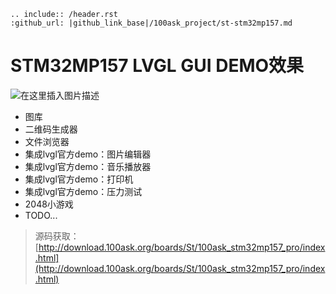 ```eval_rst
.. include:: /header.rst 
:github_url: |github_link_base|/100ask_project/st-stm32mp157.md
```


# STM32MP157 LVGL GUI DEMO效果


![在这里插入图片描述](https://img-blog.csdnimg.cn/20210517155314493.png?x-oss-process=image/watermark,type_ZmFuZ3poZW5naGVpdGk,shadow_10,text_aHR0cHM6Ly9ibG9nLmNzZG4ubmV0L3FxXzM1MTgxMjM2,size_16,color_FFFFFF,t_70)

- 图库
- 二维码生成器
- 文件浏览器
- 集成lvgl官方demo：图片编辑器
- 集成lvgl官方demo：音乐播放器
- 集成lvgl官方demo：打印机
- 集成lvgl官方demo：压力测试
- 2048小游戏
- TODO...

> 源码获取：[http://download.100ask.org/boards/St/100ask_stm32mp157_pro/index.html](http://download.100ask.org/boards/St/100ask_stm32mp157_pro/index.html)